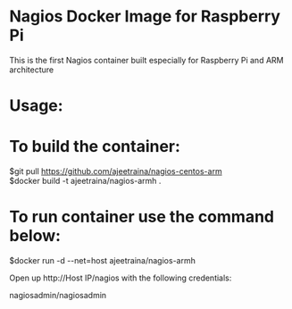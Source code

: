 <h1>Nagios Docker Image for Raspberry Pi </h1>

This is the first Nagios container built especially for Raspberry Pi and ARM architecture <br>

<h1>Usage:</h1>

<h1>To build the container:<br></h1>

$git pull https://github.com/ajeetraina/nagios-centos-arm<br>
$docker build -t ajeetraina/nagios-armh . <br>


<h1>To run container use the command below:<br></h1>

$docker run -d --net=host ajeetraina/nagios-armh<br>

Open up http://Host IP/nagios with the following credentials:<br>

nagiosadmin/nagiosadmin<br>


